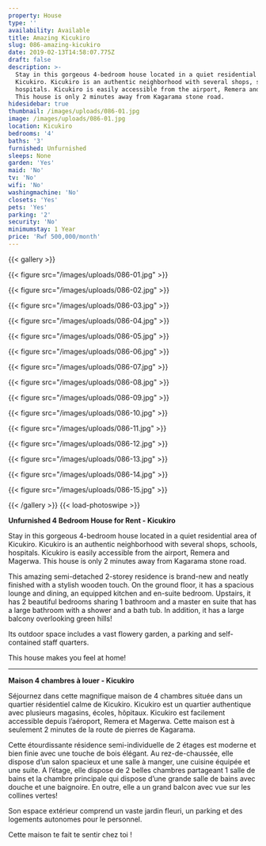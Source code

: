 ```yaml
---
property: House
type: ''
availability: Available
title: Amazing Kicukiro
slug: 086-amazing-kicukiro
date: 2019-02-13T14:58:07.775Z
draft: false
description: >-
  Stay in this gorgeous 4-bedroom house located in a quiet residential area of
  Kicukiro. Kicukiro is an authentic neighborhood with several shops, schools,
  hospitals. Kicukiro is easily accessible from the airport, Remera and Magerwa.
  This house is only 2 minutes away from Kagarama stone road. 
hidesidebar: true
thumbnail: /images/uploads/086-01.jpg
image: /images/uploads/086-01.jpg
location: Kicukiro
bedrooms: '4'
baths: '3'
furnished: Unfurnished
sleeps: None
garden: 'Yes'
maid: 'No'
tv: 'No'
wifi: 'No'
washingmachine: 'No'
closets: 'Yes'
pets: 'Yes'
parking: '2'
security: 'No'
minimumstay: 1 Year
price: 'Rwf 500,000/month'
---
```



{{< gallery >}} 

{{< figure src="/images/uploads/086-01.jpg" >}} 

{{< figure src="/images/uploads/086-02.jpg" >}}

 {{< figure src="/images/uploads/086-03.jpg" >}} 

{{< figure src="/images/uploads/086-04.jpg" >}}

{{< figure src="/images/uploads/086-05.jpg" >}}

 {{< figure src="/images/uploads/086-06.jpg" >}}

 {{< figure src="/images/uploads/086-07.jpg" >}}

 {{< figure src="/images/uploads/086-08.jpg" >}}

{{< figure src="/images/uploads/086-09.jpg" >}} 

{{< figure src="/images/uploads/086-10.jpg" >}}

 {{< figure src="/images/uploads/086-11.jpg" >}} 

{{< figure src="/images/uploads/086-12.jpg" >}}

{{< figure src="/images/uploads/086-13.jpg" >}}

{{< figure src="/images/uploads/086-14.jpg" >}}

{{< figure src="/images/uploads/086-15.jpg" >}}

 {{< /gallery >}} {{< load-photoswipe >}}

**Unfurnished 4 Bedroom House for Rent - Kicukiro**

Stay in this gorgeous 4-bedroom house located in a quiet residential area of Kicukiro. Kicukiro is an authentic neighborhood with several shops, schools, hospitals. Kicukiro is easily accessible from the airport, Remera and Magerwa. This house is only 2 minutes away from Kagarama stone road. 

This amazing semi-detached 2-storey residence is brand-new and neatly finished with a stylish wooden touch. On the ground floor, it has a spacious lounge and dining, an equipped kitchen and en-suite bedroom. Upstairs, it has 2 beautiful bedrooms sharing 1 bathroom and a master en suite that has a large bathroom with a shower and a bath tub. In addition, it has a large balcony overlooking green hills! 

Its outdoor space includes a vast flowery garden, a parking and self-contained staff quarters.

This house makes you feel at home!

- - -

**Maison 4 chambres à louer - Kicukiro**

Séjournez dans cette magnifique maison de 4 chambres située dans un quartier résidentiel calme de Kicukiro. Kicukiro est un quartier authentique avec plusieurs magasins, écoles, hôpitaux. Kicukiro est facilement accessible depuis l’aéroport, Remera et Magerwa. Cette maison est à seulement 2 minutes de la route de pierres de Kagarama.

Cette étourdissante résidence semi-individuelle de 2 étages est moderne et bien finie avec une touche de bois élégant. Au rez-de-chaussée, elle dispose d’un salon spacieux et une salle à manger, une cuisine équipée et une suite. A l’étage, elle dispose de 2 belles chambres partageant 1 salle de bains et la chambre principale qui dispose d’une grande salle de bains avec douche et une baignoire. En outre, elle a un grand balcon avec vue sur les collines vertes!

Son espace extérieur comprend un vaste jardin fleuri, un parking et des logements autonomes pour le personnel.

Cette maison te fait te sentir chez toi !
